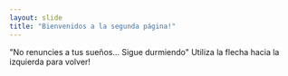 ```yaml
---
layout: slide
title: "Bienvenidos a la segunda página!"
---
```

"No renuncies a tus sueños... Sigue durmiendo"
Utiliza la flecha hacia la izquierda para volver!
